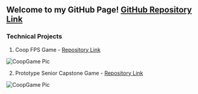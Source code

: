 ## Welcome to my GitHub Page! [GitHub Repository Link](https://github.com/berkbid)

### Technical Projects

1. Coop FPS Game - [Repository Link](https://github.com/berkbid/CoopGame)

![CoopGame Pic](https://berkbid.github.io/Images/CoopGameMini.png)

2. Prototype Senior Capstone Game - [Repository Link](https://github.com/berkbid/ChuckinProto)

![CoopGame Pic](https://berkbid.github.io/Images/ChuckinProto.png)
